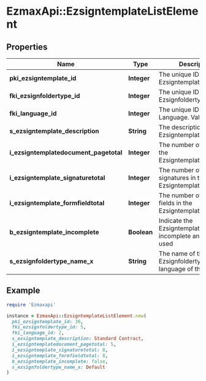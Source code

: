# EzmaxApi::EzsigntemplateListElement

## Properties

| Name | Type | Description | Notes |
| ---- | ---- | ----------- | ----- |
| **pki_ezsigntemplate_id** | **Integer** | The unique ID of the Ezsigntemplate |  |
| **fki_ezsignfoldertype_id** | **Integer** | The unique ID of the Ezsignfoldertype. |  |
| **fki_language_id** | **Integer** | The unique ID of the Language.  Valid values:  |Value|Description| |-|-| |1|French| |2|English| |  |
| **s_ezsigntemplate_description** | **String** | The description of the Ezsigntemplate |  |
| **i_ezsigntemplatedocument_pagetotal** | **Integer** | The number of pages in the Ezsigntemplatedocument. | [optional] |
| **i_ezsigntemplate_signaturetotal** | **Integer** | The number of total signatures in the Ezsigntemplate. | [optional] |
| **i_ezsigntemplate_formfieldtotal** | **Integer** | The number of total form fields in the Ezsigntemplate. | [optional] |
| **b_ezsigntemplate_incomplete** | **Boolean** | Indicate the Ezsigntemplate is incomplete and cannot be used |  |
| **s_ezsignfoldertype_name_x** | **String** | The name of the Ezsignfoldertype in the language of the requester |  |

## Example

```ruby
require 'Ezmaxapi'

instance = EzmaxApi::EzsigntemplateListElement.new(
  pki_ezsigntemplate_id: 36,
  fki_ezsignfoldertype_id: 5,
  fki_language_id: 2,
  s_ezsigntemplate_description: Standard Contract,
  i_ezsigntemplatedocument_pagetotal: 5,
  i_ezsigntemplate_signaturetotal: 8,
  i_ezsigntemplate_formfieldtotal: 8,
  b_ezsigntemplate_incomplete: false,
  s_ezsignfoldertype_name_x: Default
)
```


